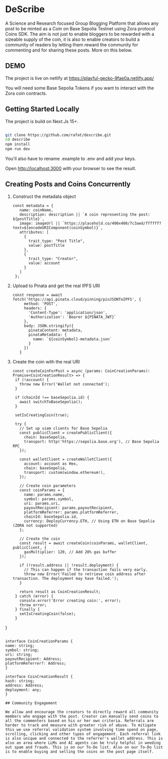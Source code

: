 # DeScribe

A Science and Research focused Group Blogging Platform that allows any post to be minted as a Coin on Base Sepolia Testnet using Zora protocol Coins SDK. The aim is not just to enable bloggers to be rewarded with a sizeable supply of the coin, it is also to enable creators to build a community of readers by letting them reward the community for commenting and for sharing these posts. More on this below.

## DEMO

The project is live on netlify at https://playful-gecko-9fae0a.netlify.app/

You will need some Base Sepolia Tokens if you want to interact with the Zora coin contracts.

## Getting Started Locally

The project is build on Next.Js 15+.

```bash

git clone https://github.com/rafat/describe.git
cd describe
npm install
npm run dev
```

You'll also have to rename .example to .env and add your keys.

Open [http://localhost:3000](http://localhost:3000) with your browser to see the result.


## Creating Posts and Coins Concurrently

1. Construct the metadata object
   ```
   const metadata = {
      name: coinName,
      description: description || `A coin representing the post: ${postTitle}`,
      image: imageUrl || `https://placehold.co/400x400/7c3aed/ffffff?text=${encodeURIComponent(coinSymbol)}`,
      attributes: [
        {
          trait_type: "Post Title",
          value: postTitle
        },
        {
          trait_type: "Creator",
          value: account
        }
      ]
    };
   ```
2. Upload to Pinata and get the real IPFS URI
   ```
   const response = await fetch('https://api.pinata.cloud/pinning/pinJSONToIPFS', {
        method: 'POST',
        headers: {
          'Content-Type': 'application/json',
          'Authorization': `Bearer ${PINATA_JWT}`
        },
        body: JSON.stringify({
          pinataContent: metadata,
          pinataMetadata: {
            name: `${coinSymbol}-metadata.json`
          }
        })
      }
   ```
3. Create the coin with the real URI
   ```
   const createCoinForPost = async (params: CoinCreationParams): Promise<CoinCreationResult> => {
    if (!account) {
      throw new Error('Wallet not connected');
    }

    if (chainId !== baseSepolia.id) {
      await switchToBaseSepolia();
    }

    setIsCreatingCoin(true);

    try {
      // Set up viem clients for Base Sepolia
      const publicClient = createPublicClient({
        chain: baseSepolia,
        transport: http('https://sepolia.base.org'), // Base Sepolia RPC
      });

      const walletClient = createWalletClient({
        account: account as Hex,
        chain: baseSepolia,
        transport: custom(window.ethereum!),
      });

      // Create coin parameters
      const coinParams = {
        name: params.name,
        symbol: params.symbol,
        uri: params.uri,
        payoutRecipient: params.payoutRecipient,
        platformReferrer: params.platformReferrer,
        chainId: baseSepolia.id,
        currency: DeployCurrency.ETH, // Using ETH on Base Sepolia (ZORA not supported)
      };

      // Create the coin
      const result = await createCoin(coinParams, walletClient, publicClient, {
        gasMultiplier: 120, // Add 20% gas buffer
      });

      if (!result.address || !result.deployment) {
        // This can happen if the transaction fails very early.
        throw new Error('Failed to retrieve coin address after transaction. The deployment may have failed.');
      }

      return result as CoinCreationResult;
    } catch (error) {
      console.error('Error creating coin:', error);
      throw error;
    } finally {
      setIsCreatingCoin(false);
    }
  }
  ```

interface CoinCreationParams {
  name: string;
  symbol: string;
  uri: string;
  payoutRecipient: Address;
  platformReferrer?: Address;
}

interface CoinCreationResult {
  hash: string;
  address: Address;
  deployment: any;
}

## Community Engagement

We allow and encourage the creators to directly reward all community members who engage with the post. Creator can manually send coins to all the commenters based on his or her own criteria. Referrals are harder to track and measure with greater risk of abuse. To mitigate this we use referral validation system involving time spend on page, scrolling, clicking and other types of engagement. Each referral link is also unique and connected to the referrer's wallet address. This is also an area where LLMs and AI agents can be truly helpful in weeding out spam and frauds. This is on our To-Do list. Also on our To-Do list is to enable buying and selling the coins on the post page itself.
